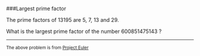 ###Largest prime factor

The prime factors of 13195 are 5, 7, 13 and 29.

What is the largest prime factor of the number 600851475143 ?

---

<sup>The above problem is from [Project Euler](https://projecteuler.net/problem=2)</sup>
